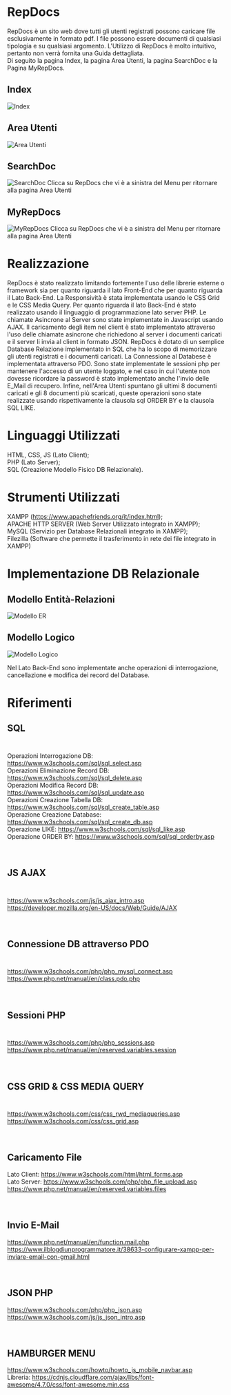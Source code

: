 # RepDocs

RepDocs è un sito web dove tutti gli utenti registrati possono caricare file esclusivamente in formato pdf.
I file possono essere documenti di qualsiasi tipologia e su qualsiasi argomento.
L'Utilizzo di RepDocs è molto intuitivo, pertanto non verrà fornita una Guida dettagliata.<br>
Di seguito la pagina Index, la pagina Area Utenti, la pagina SearchDoc e la Pagina MyRepDocs.

## Index

![Index](https://user-images.githubusercontent.com/28182917/127782634-ebf674e0-15bd-49a6-8f2f-bdd66e53b87d.JPG)

## Area Utenti

![Area Utenti](https://user-images.githubusercontent.com/28182917/127782684-8c4c41d4-a449-4ce4-8268-9b5109543e03.JPG)

## SearchDoc

![SearchDoc](https://user-images.githubusercontent.com/28182917/127782798-80381d1e-d435-44d1-9b64-4b405a630c1a.JPG)
Clicca su RepDocs che vi è a sinistra del Menu per ritornare alla pagina Area Utenti

## MyRepDocs

![MyRepDocs](https://user-images.githubusercontent.com/28182917/127782738-8caa65f5-76c0-44fd-818f-8417017d5f47.JPG)
Clicca su RepDocs che vi è a sinistra del Menu per ritornare alla pagina Area Utenti

# Realizzazione

RepDocs è stato realizzato limitando fortemente l'uso delle librerie esterne o framework sia per quanto riguarda il lato Front-End che per quanto riguarda il Lato Back-End.
La Responsività è stata implementata usando le CSS Grid e le CSS Media Query. Per quanto riguarda il lato Back-End è stato realizzato usando il linguaggio di programmazione lato server PHP. Le chiamate Asincrone al Server sono state implementate in Javascript usando AJAX. Il caricamento degli item nel client è stato implementato attraverso l'uso delle chiamate asincrone che richiedono al server i documenti caricati e il server li invia al client in formato JSON. RepDocs è dotato di un semplice Database Relazione implementato in SQL che ha lo scopo di memorizzare gli utenti registrati e i documenti caricati. La Connessione al Databese è implementata attraverso PDO. Sono state implementate le sessioni php per mantenere l'accesso di un utente loggato, e nel caso in cui l'utente non dovesse ricordare la password è stato implementato anche l'invio delle E_Mail di recupero. 
Infine, nell'Area Utenti spuntano gli ultimi 8 documenti caricati e gli 8 documenti più scaricati, queste operazioni sono state realizzate usando rispettivamente la clausola sql ORDER BY e la clausola SQL LIKE.

# Linguaggi Utilizzati
HTML, CSS, JS (Lato Client); <br>
PHP (Lato Server); <br>
SQL (Creazione Modello Fisico DB Relazionale).

# Strumenti Utilizzati
XAMPP (https://www.apachefriends.org/it/index.html);<br>
APACHE HTTP SERVER (Web Server Utilizzato integrato in XAMPP);<br>
MySQL (Servizio per Database Relazionali integrato in XAMPP);<br>
Filezilla (Software che permette il trasferimento in rete dei file integrato in XAMPP)<br>

# Implementazione DB Relazionale

## Modello Entità-Relazioni
![Modello ER](https://user-images.githubusercontent.com/28182917/127783528-04e5d815-0d47-4c3f-abc3-4414a48f1071.jpeg)


## Modello Logico
![Modello Logico](https://user-images.githubusercontent.com/28182917/127783532-77346d46-6455-4b68-9afe-8c20c450404b.jpeg)

Nel Lato Back-End sono implementate anche operazioni di interrogazione, cancellazione e modifica dei record del Database.

# Riferimenti

## SQL<br><br>
Operazioni Interrogazione DB: https://www.w3schools.com/sql/sql_select.asp<br>
Operazioni Eliminazione Record DB: https://www.w3schools.com/sql/sql_delete.asp<br>
Operazioni Modifica Record DB: https://www.w3schools.com/sql/sql_update.asp<br>
Operazioni Creazione Tabella DB: https://www.w3schools.com/sql/sql_create_table.asp<br>
Operazione Creazione Database: https://www.w3schools.com/sql/sql_create_db.asp<br>
Operazione LIKE: https://www.w3schools.com/sql/sql_like.asp<br>
Operazione ORDER BY: https://www.w3schools.com/sql/sql_orderby.asp<br><br><br> 

## JS AJAX<br><br>
https://www.w3schools.com/js/js_ajax_intro.asp<br>
https://developer.mozilla.org/en-US/docs/Web/Guide/AJAX<br><br><br>

## Connessione DB attraverso PDO<br><br>

https://www.w3schools.com/php/php_mysql_connect.asp<br>
https://www.php.net/manual/en/class.pdo.php<br><br><br>

## Sessioni PHP<br><br>

https://www.w3schools.com/php/php_sessions.asp<br>
https://www.php.net/manual/en/reserved.variables.session<br><br><br>

## CSS GRID & CSS MEDIA QUERY<br><br>

https://www.w3schools.com/css/css_rwd_mediaqueries.asp<br>
https://www.w3schools.com/css/css_grid.asp<br><br><br>

## Caricamento File

Lato Client: https://www.w3schools.com/html/html_forms.asp<br>
Lato Server: https://www.w3schools.com/php/php_file_upload.asp   https://www.php.net/manual/en/reserved.variables.files<br><br><br>

## Invio E-Mail

https://www.php.net/manual/en/function.mail.php<br>
https://www.ilblogdiunprogrammatore.it/38633-configurare-xampp-per-inviare-email-con-gmail.html<br><br><br>

## JSON PHP

https://www.w3schools.com/php/php_json.asp<br>
https://www.w3schools.com/js/js_json_intro.asp<br><br><br>

## HAMBURGER MENU

https://www.w3schools.com/howto/howto_js_mobile_navbar.asp<br>
Libreria: https://cdnjs.cloudflare.com/ajax/libs/font-awesome/4.7.0/css/font-awesome.min.css








